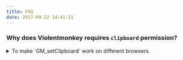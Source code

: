 ```yaml
---
title: FAQ
date: 2017-09-22 14:41:11
---
```


<!--
### Why is Violentmonkey newer on GitHub than AMO?

<details><summary>Because review on AMO takes quite long time, new releases are kept on GitHub.</summary><blockquote
>Review on AMO takes quite long time, maybe a few days for some simple add-ons, but a few months for Violentmonkey.

Violentmonkey is written in ES6 and packed with Webpack. The generated code is quite unreadable even without being compressed, as I was told by the reviewers. So the source code needs to be reviewed each time, making the progress even longer.

As a result, *I decide not to publish new releases on AMO*, and *keep them on GitHub under releases tab*.
</blockquote></details>
-->

### Why does Violentmonkey requires `clipboard` permission?

<details><summary>To make `GM_setClipboard` work on different browsers.</summary><blockquote
>First of all, the required permission is named `clipboardWrite`, which means it just allows writing to clipboard, but not reading from clipboard.

Secondly, there is a function used in userscripts named `GM_setClipboard`. It writes to clipboard, just exactly what `clipboardWrite` allows.

On Chrome, the extension can write to clipboard in the background even without `clipboardWrite` permission. But on Firefox, this won't work without the permission. So `clipboardWrite` permission is required to make the extension work on different browsers.
</blockquote></details>
